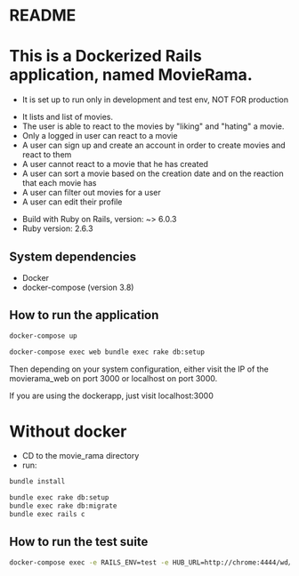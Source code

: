 # README

# This is a Dockerized Rails application, named MovieRama.
* It is set up to run only in development and test env, NOT FOR production

- It lists and list of movies.
- The user is able to react to the movies by "liking" and "hating" a movie.
- Only a logged in user can react to a movie
- A user can sign up and create an account in order to create movies and react to them
- A user cannot react to a movie that he has created
- A user can sort a movie based on the creation date and on the reaction that each movie has
- A user can filter out movies for a user
- A user can edit their profile

* Build with Ruby on Rails, version: ~> 6.0.3
* Ruby version: 2.6.3

## System dependencies
  - Docker
  - docker-compose (version 3.8)

## How to run the application
```bash
docker-compose up

docker-compose exec web bundle exec rake db:setup
```
Then depending on your system configuration,
either visit the IP of the movierama_web on port 3000
or localhost on port 3000.

If you are using the dockerapp, just visit localhost:3000

# Without docker
- CD to the movie_rama directory
- run:
```bash
bundle install
```

```bash
bundle exec rake db:setup
bundle exec rake db:migrate
bundle exec rails c
```


## How to run the test suite
```bash
docker-compose exec -e RAILS_ENV=test -e HUB_URL=http://chrome:4444/wd/hub web bundle exec rspec
```


